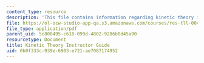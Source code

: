 ```yaml
---
content_type: resource
description: 'This file contains information regarding kinetic theory instructor guide. '
file: https://ol-ocw-studio-app-qa.s3.amazonaws.com/courses/res-tll-004-stem-concept-videos-fall-2013/0b0f333c939e6903e721ae7087174952_MITRES_TLL-004F13_KinGuide.pdf
file_type: application/pdf
parent_uid: 5c800495-c618-099d-4802-9286b0d45a90
resourcetype: Document
title: Kinetic Theory Instructor Guide
uid: 0b0f333c-939e-6903-e721-ae7087174952
---
```

